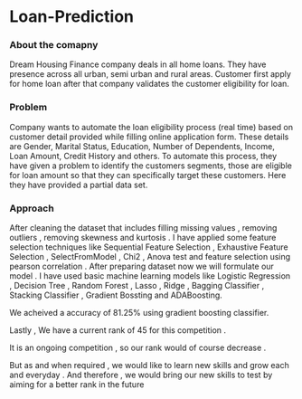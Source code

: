 # Loan-Prediction
### About the comapny

Dream Housing Finance company deals in all home loans. They have presence across all urban, semi urban and rural areas. Customer first apply for home loan after that company validates the customer eligibility for loan.

### Problem

Company wants to automate the loan eligibility process (real time) based on customer detail provided while filling online application form. These details are Gender, Marital Status, Education, Number of Dependents, Income, Loan Amount, Credit History and others. To automate this process, they have given a problem to identify the customers segments, those are eligible for loan amount so that they can specifically target these customers. Here they have provided a partial data set.

### Approach 

After cleaning the dataset that includes filling missing values , removing outliers , removing skewness and kurtosis .
I have applied some feature selection techniques like Sequential Feature Selection , Exhaustive Feature Selection , SelectFromModel , Chi2 , Anova test and feature selection using pearson correlation . After preparing dataset now we will formulate our model . I have used basic machine learning models like Logistic Regression , Decision Tree , Random Forest , Lasso , Ridge , Bagging Classifier , Stacking Classifier , Gradient Bossting and ADABoosting.

We acheived a accuracy of 81.25% using gradient boosting classifier.

Lastly , We have a current rank of 45 for this competition .

It is an ongoing competition , so our rank would of course decrease .

But as and when required , we would like to learn new skills and grow each and everyday . And therefore , we would bring our new skills to test by aiming for a better rank in the future
